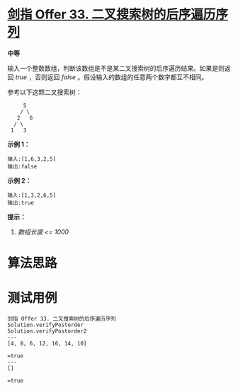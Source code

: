 # [剑指 Offer 33. 二叉搜索树的后序遍历序列][cnTitle]

**中等**

输入一个整数数组，判断该数组是不是某二叉搜索树的后序遍历结果。如果是则返回  *true* ，否则返回  *false* 。假设输入的数组的任意两个数字都互不相同。



参考以下这颗二叉搜索树：

```
     5
    / \
   2   6
  / \
 1   3
```

**示例 1：** 

```
输入:[1,6,3,2,5]
输出:false
```

**示例 2：** 

```
输入:[1,3,2,6,5]
输出:true
```



**提示：** 

1.  *数组长度 <= 1000* 




# 算法思路

# 测试用例
```
剑指 Offer 33. 二叉搜索树的后序遍历序列
Solution.verifyPostorder
Solution.verifyPostorder2
---
[4, 8, 6, 12, 16, 14, 10]

=true
---
[]

=true
```

[cnTitle]: https://leetcode-cn.com/problems/er-cha-sou-suo-shu-de-hou-xu-bian-li-xu-lie-lcof/
